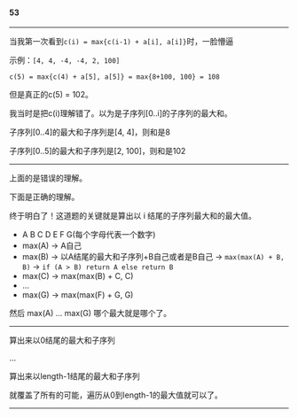 #### 53

-----------------------------------

当我第一次看到```c(i) = max{c(i-1) + a[i], a[i]}```时，一脸懵逼

示例：```[4, 4, -4, -4, 2, 100]```

```c(5) = max{c(4) + a[5], a[5]} = max{8+100, 100} = 108```

但是真正的c(5) = 102。

我当时是把c(i)理解错了。以为是子序列[0..i]的子序列的最大和。

子序列[0..4]的最大和子序列是[4, 4]，则和是8

子序列[0..5]的最大和子序列是[2, 100]，则和是102

-----------------------------------
上面的是错误的理解。


下面是正确的理解。

终于明白了！这道题的关键就是算出以 i 结尾的子序列最大和的最大值。

 - A B C D E F G(每个字母代表一个数字)
 - max(A) -> A自己
 - max(B) -> 以A结尾的最大和子序列+B自己或者是B自己 -> ```max(max(A) + B, B)``` -> ```if (A > B) return A else return B```
 - max(C) -> max(max(B) + C, C)
 - …
 - max(G) -> max(max(F) + G, G)

然后 max(A) … max(G) 哪个最大就是哪个了。

-----------------------------------
算出来以0结尾的最大和子序列

...

算出来以length-1结尾的最大和子序列

就覆盖了所有的可能，遍历从0到length-1的最大值就可以了。

-----------------------------------

